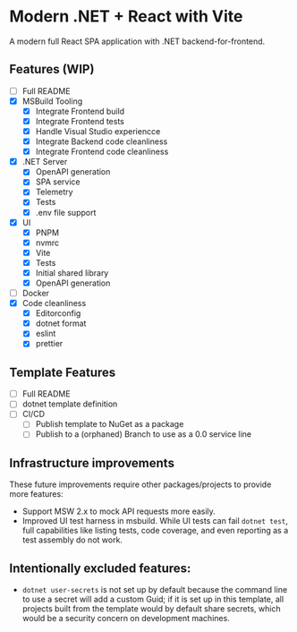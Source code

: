 # Modern .NET + React with Vite

A modern full React SPA application with .NET backend-for-frontend.

## Features (WIP)
- [ ] Full README
- [X] MSBuild Tooling
    - [X] Integrate Frontend build
    - [X] Integrate Frontend tests
    - [X] Handle Visual Studio experiencce
    - [X] Integrate Backend code cleanliness
    - [X] Integrate Frontend code cleanliness
- [X] .NET Server
    - [X] OpenAPI generation
    - [X] SPA service
    - [X] Telemetry
    - [X] Tests
    - [X] .env file support
- [X] UI
    - [X] PNPM
    - [X] nvmrc
    - [X] Vite
    - [X] Tests
    - [X] Initial shared library
    - [X] OpenAPI generation
- [ ] Docker
- [X] Code cleanliness
    - [X] Editorconfig
    - [X] dotnet format
    - [X] eslint
    - [X] prettier

## Template Features

- [ ] Full README
- [ ] dotnet template definition
- [ ] CI/CD
    - [ ] Publish template to NuGet as a package
    - [ ] Publish to a (orphaned) Branch to use as a 0.0 service line

## Infrastructure improvements

These future improvements require other packages/projects to provide more
features:

- Support MSW 2.x to mock API requests more easily.
- Improved UI test harness in msbuild. While UI tests can fail `dotnet test`,
  full capabilities like listing tests, code coverage, and even reporting as a
  test assembly do not work.

## Intentionally excluded features:

- `dotnet user-secrets` is not set up by default because the command line to use
  a secret will add a custom Guid; if it is set up in this template, all
  projects built from the template would by default share secrets, which would
  be a security concern on development machines.